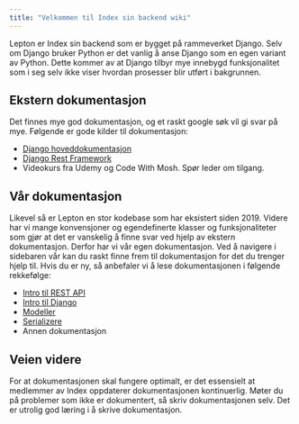 ```yaml
---
title: "Velkommen til Index sin backend wiki"
---
```



Lepton er Index sin backend som er bygget på rammeverket Django. Selv om Django bruker Python er det vanlig å anse Django som en egen variant av Python. Dette kommer av at Django tilbyr mye innebygd funksjonalitet som i seg selv ikke viser hvordan prosesser blir utført i bakgrunnen.

## Ekstern dokumentasjon
Det finnes mye god dokumentasjon, og et raskt google søk vil gi svar på mye. Følgende er gode kilder til dokumentasjon:

* [Django hoveddokumentasjon](https://www.djangoproject.com/)
* [Django Rest Framework](https://www.django-rest-framework.org/)
* Videokurs fra Udemy og Code With Mosh. Spør leder om tilgang.


## Vår dokumentasjon
Likevel så er Lepton en stor kodebase som har eksistert siden 2019. Videre har vi mange konvensjoner og egendefinerte klasser og funksjonaliteter som gjør at det er vanskelig å finne svar ved hjelp av ekstern dokumentasjon. Derfor har vi vår egen dokumentasjon. Ved å navigere i sidebaren vår kan du raskt finne frem til dokumentasjon for det du trenger hjelp til. Hvis du er ny, så anbefaler vi å lese dokumentasjonen i følgende rekkefølge:

* [Intro til REST API](https://codex.tihlde.org/lepton/wiki/introduction/restApi)
* [Intro til Django](https://codex.tihlde.org/lepton/wiki/introduction/django)
* [Modeller](https://codex.tihlde.org/lepton/wiki/core/models)
* [Serializere](https://codex.tihlde.org/lepton/wiki/core/serializers)
* Annen dokumentasjon

## Veien videre
For at dokumentasjonen skal fungere optimalt, er det essensielt at medlemmer av Index oppdaterer dokumentasjonen kontinuerlig. Møter du på problemer som ikke er dokumentert, så skriv dokumentasjonen selv. Det er utrolig god læring i å skrive dokumentasjon.